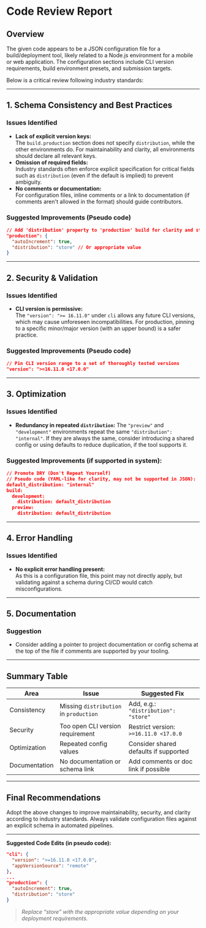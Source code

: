 # Code Review Report

## Overview

The given code appears to be a JSON configuration file for a build/deployment tool, likely related to a Node.js environment for a mobile or web application. The configuration sections include CLI version requirements, build environment presets, and submission targets.

Below is a critical review following industry standards:

---

## 1. Schema Consistency and Best Practices

### Issues Identified

- **Lack of explicit version keys:**  
  The `build.production` section does not specify `distribution`, while the other environments do. For maintainability and clarity, all environments should declare all relevant keys.
- **Omission of required fields:**  
  Industry standards often enforce explicit specification for critical fields such as `distribution` (even if the default is implied) to prevent ambiguity.
- **No comments or documentation:**  
  For configuration files, inline comments or a link to documentation (if comments aren't allowed in the format) should guide contributors.

### Suggested Improvements (Pseudo code)

```json
// Add 'distribution' property to 'production' build for clarity and standardization
"production": {
  "autoIncrement": true,
  "distribution": "store" // Or appropriate value
}
```

---

## 2. Security & Validation

### Issues Identified

- **CLI version is permissive:**  
  The `"version": ">= 16.11.0"` under `cli` allows any future CLI versions, which may cause unforeseen incompatibilities. For production, pinning to a specific minor/major version (with an upper bound) is a safer practice.

### Suggested Improvements (Pseudo code)

```json
// Pin CLI version range to a set of thoroughly tested versions
"version": ">=16.11.0 <17.0.0"
```

---

## 3. Optimization

### Issues Identified

- **Redundancy in repeated `distribution`:**
  The `"preview"` and `"development"` environments repeat the same `"distribution": "internal"`. If they are always the same, consider introducing a shared config or using defaults to reduce duplication, if the tool supports it.

### Suggested Improvements (if supported in system):

```json
// Promote DRY (Don't Repeat Yourself)
// Pseudo code (YAML-like for clarity, may not be supported in JSON):
default_distribution: "internal"
build:
  development:
    distribution: default_distribution
  preview:
    distribution: default_distribution
```

---

## 4. Error Handling

### Issues Identified

- **No explicit error handling present:**  
  As this is a configuration file, this point may not directly apply, but validating against a schema during CI/CD would catch misconfigurations.

---

## 5. Documentation

### Suggestion

- Consider adding a pointer to project documentation or config schema at the top of the file if comments are supported by your tooling.

---

## Summary Table

| Area          | Issue                                  | Suggested Fix                         |
| ------------- | -------------------------------------- | ------------------------------------- |
| Consistency   | Missing `distribution` in `production` | Add, e.g.: `"distribution": "store"`  |
| Security      | Too open CLI version requirement       | Restrict version: `>=16.11.0 <17.0.0` |
| Optimization  | Repeated config values                 | Consider shared defaults if supported |
| Documentation | No documentation or schema link        | Add comments or doc link if possible  |

---

## Final Recommendations

Adopt the above changes to improve maintainability, security, and clarity according to industry standards. Always validate configuration files against an explicit schema in automated pipelines.

---

**Suggested Code Edits (in pseudo code):**

```json
"cli": {
  "version": ">=16.11.0 <17.0.0",
  "appVersionSource": "remote"
},
...
"production": {
  "autoIncrement": true,
  "distribution": "store"
}
```

> _Replace “store” with the appropriate value depending on your deployment requirements._
